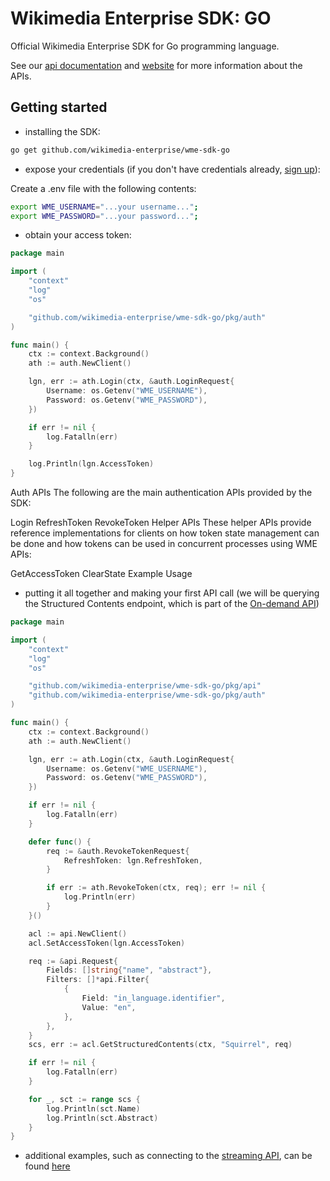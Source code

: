 # Wikimedia Enterprise SDK: GO

Official Wikimedia Enterprise SDK for Go programming language.

See our [api documentation](https://enterprise.wikimedia.com/docs/) and [website](https://enterprise.wikimedia.com/) for more information about the APIs.

## Getting started

- installing the SDK:

```bash
go get github.com/wikimedia-enterprise/wme-sdk-go
```

- expose your credentials (if you don't have credentials already, [sign up](https://dashboard.enterprise.wikimedia.com/signup/)):

Create a .env file with the following contents:
```bash
export WME_USERNAME="...your username...";
export WME_PASSWORD="...your password...";
```

- obtain your access token:

```go
package main

import (
	"context"
	"log"
	"os"

	"github.com/wikimedia-enterprise/wme-sdk-go/pkg/auth"
)

func main() {
	ctx := context.Background()
	ath := auth.NewClient()

	lgn, err := ath.Login(ctx, &auth.LoginRequest{
		Username: os.Getenv("WME_USERNAME"),
		Password: os.Getenv("WME_PASSWORD"),
	})

	if err != nil {
		log.Fatalln(err)
	}

	log.Println(lgn.AccessToken)
}
```
Auth APIs
The following are the main authentication APIs provided by the SDK:

Login
RefreshToken
RevokeToken
Helper APIs
These helper APIs provide reference implementations for clients on how token state management can be done and how tokens can be used in concurrent processes using WME APIs:

GetAccessToken
ClearState
Example Usage

- putting it all together and making your first API call (we will be querying the Structured Contents endpoint, which is part of the [On-demand API](https://enterprise.wikimedia.com/docs/on-demand/))

```go
package main

import (
	"context"
	"log"
	"os"

	"github.com/wikimedia-enterprise/wme-sdk-go/pkg/api"
	"github.com/wikimedia-enterprise/wme-sdk-go/pkg/auth"
)

func main() {
	ctx := context.Background()
	ath := auth.NewClient()

	lgn, err := ath.Login(ctx, &auth.LoginRequest{
		Username: os.Getenv("WME_USERNAME"),
		Password: os.Getenv("WME_PASSWORD"),
	})

	if err != nil {
		log.Fatalln(err)
	}

	defer func() {
		req := &auth.RevokeTokenRequest{
			RefreshToken: lgn.RefreshToken,
		}

		if err := ath.RevokeToken(ctx, req); err != nil {
			log.Println(err)
		}
	}()

	acl := api.NewClient()
	acl.SetAccessToken(lgn.AccessToken)

	req := &api.Request{
		Fields: []string{"name", "abstract"},
		Filters: []*api.Filter{
			{
				Field: "in_language.identifier",
				Value: "en",
			},
		},
	}
	scs, err := acl.GetStructuredContents(ctx, "Squirrel", req)

	if err != nil {
		log.Fatalln(err)
	}

	for _, sct := range scs {
		log.Println(sct.Name)
		log.Println(sct.Abstract)
	}
}

```

- additional examples, such as connecting to the [streaming API](/example/streaming/), can be found [here](/example/)
